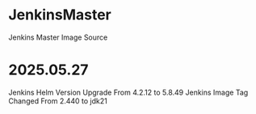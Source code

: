# JenkinsMaster
Jenkins Master Image Source

# 2025.05.27

Jenkins Helm Version Upgrade From 4.2.12 to 5.8.49
Jenkins Image Tag Changed From 2.440 to jdk21